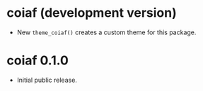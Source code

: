 # coiaf (development version)

- New `theme_coiaf()` creates a custom theme for this package.

# coiaf 0.1.0

- Initial public release.
